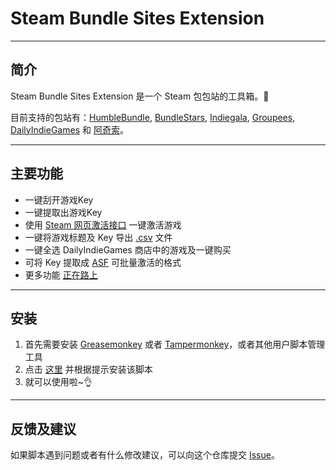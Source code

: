 # Steam Bundle Sites Extension

---

## 简介

Steam Bundle Sites Extension 是一个 Steam 包包站的工具箱。🔧

目前支持的包站有：[HumbleBundle](https://www.humblebundle.com), [BundleStars](https://www.bundlestars.com), [Indiegala](https://www.indiegala.com/), [Groupees](https://groupees.com/), [DailyIndieGames](http://www.dailyindiegame.com/) 和 [阿奇索](alds.agiso.com)。

---

## 主要功能

- 一键刮开游戏Key
- 一键提取出游戏Key
- 使用 [Steam 网页激活接口](https://store.steampowered.com/account/registerkey) 一键激活游戏
- 一键将游戏标题及 Key 导出 [.csv](https://zh.wikipedia.org/wiki/%E9%80%97%E5%8F%B7%E5%88%86%E9%9A%94%E5%80%BC) 文件
- 一键全选 DailyIndieGames 商店中的游戏及一键购买
- 可将 Key 提取成  [ASF](https://github.com/JustArchi/ArchiSteamFarm) 可批量激活的格式
- 更多功能 [正在路上](https://github.com/clancy-chao/Steam-Bundle-Sites-Extension/issues/2)

---

## 安装

1. 首先需要安装  [Greasemonkey](http://www.greasespot.net/) 或者 [Tampermonkey](https://tampermonkey.net/)，或者其他用户脚本管理工具
1. 点击 [这里](https://github.com/clancy-chao/Steam-Bundle-Sites-Extension/raw/master/SteamBundleSitesExtension.user.js) 并根据提示安装该脚本
1. 就可以使用啦~👌

---

## 反馈及建议

如果脚本遇到问题或者有什么修改建议，可以向这个仓库提交 [Issue](https://github.com/clancy-chao/Steam-Bundle-Sites-Extension/issues)。
